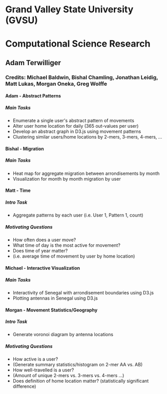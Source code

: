# Grand Valley State University (GVSU)
# Computational Science Research
## Adam Terwilliger
### Credits: Michael Baldwin, Bishal Chamling, Jonathan Leidig, Matt Lukas, Morgan Oneka, Greg Wolffe

#### Adam - Abstract Patterns
##### Main Tasks
* Enumerate a single user's abstract pattern of movements
* Alter user home location for daily (365 out-values per user)
* Develop an abstract graph in D3.js using movement patterns
* Clustering similar users/home locations by 2-mers, 3-mers, 4-mers, ...

#### Bishal - Migration
##### Main Tasks
* Heat map for aggregate migration between arrondisements by month
* Visualization for month by month migration by user

#### Matt - Time
##### Intro Task
* Aggregate patterns by each user (i.e. User 1, Pattern 1, count)
##### Motivating Questions
* How often does a user move?
* What time of day is the most active for movement?
* Does time of year matter? 
* (i.e. average time of movement by user by home location)

#### Michael - Interactive Visualization
##### Main Tasks
* Interactivity of Senegal with arrondisement boundaries using D3.js   
* Plotting antennas in Senegal using D3.js

#### Morgan - Movement Statistics/Geography
##### Intro Task
* Generate voronoi diagram by antenna locations
##### Motivating Questions
* How active is a user? 
* (Generate summary statistics/histogram on 2-mer AA vs. AB)
* How well-travelled is a user?
* (Amount of unique 2-mers vs. 3-mers vs. 4-mers ...)
* Does definition of home location matter? (statistically significant difference)





